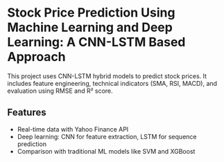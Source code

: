 # Stock Price Prediction Using Machine Learning and Deep Learning: A CNN-LSTM Based Approach

This project uses CNN-LSTM hybrid models to predict stock prices. It includes feature engineering, technical indicators (SMA, RSI, MACD), and evaluation using RMSE and R² score.

## Features
- Real-time data with Yahoo Finance API
- Deep learning: CNN for feature extraction, LSTM for sequence prediction
- Comparison with traditional ML models like SVM and XGBoost
